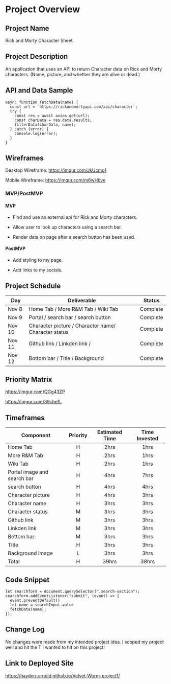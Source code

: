 # Project Overview

## Project Name
Rick and Morty Character Sheet.

## Project Description

An application that uses an API to return Character data on Rick and Morty characters. (Name, picture, and whether they are alive or dead.)

## API and Data Sample

```
async function fetchData(name) {
  const url = `https://rickandmortyapi.com/api/character`;
  try {
    const res = await axios.get(url);
    const charData = res.data.results;
    filterData(charData, name);
  } catch (error) {
    console.log(error);
  }
}
```

## Wireframes
Desktop Wireframe: 
https://imgur.com/JkUcmg1

Mobile Wireframe:
https://imgur.com/m6wHbve

### MVP/PostMVP

#### MVP 

- Find and use an external api for Rick and Morty characters.

- Allow user to look up characters using a search bar.

- Render data on page after a search button has been used.

#### PostMVP  

- Add styling to my page.

- Add links to my socials.

## Project Schedule

|  Day | Deliverable | Status
|---|---| ---|
|Nov 8| Home Tab / More R&M Tab / Wiki Tab | Complete
|Nov 9| Portal / search bar / search button | Complete
|Nov 10| Character picture / Character name/ Character status | Complete
|Nov 11| Github link / Linkden link /  | Complete
|Nov 12| Bottom bar / Title / Background | Complete

## Priority Matrix

https://imgur.com/QGg43ZP

https://imgur.com/39cbe1L

## Timeframes

| Component | Priority | Estimated Time | Time Invested |
| --- | :---: |  :---: | :---: |
| Home Tab | H | 2hrs| 1hrs |
| More R&M Tab | H | 2hrs| 1hrs |
| Wiki Tab | H | 2hrs| 1hrs |
| Portal image and search bar | H | 4hrs| 7hrs |
| search button | H | 4hrs| 4hrs |
| Character picture | H | 4hrs| 3hrs |
| Character name | H | 3hrs| 3hrs |
| Character status | M | 3hrs| 3hrs |
| Github link | M | 3hrs| 3hrs |
| Linkden link | M | 3hrs| 3hrs |
| Bottom bar: | M | 3hrs| 3hrs |
| Title | H | 3hrs| 3hrs |
| Background image | L | 3hrs| 3hrs |
| Total | H | 39hrs| 38hrs |

## Code Snippet

```
let searchform = document.querySelector(".search-section");
searchform.addEventListener("submit", (event) => {
  event.preventDefault()
  let name = searchInput.value
  fetchData(name);
});
```

## Change Log

No changes were made from my intended project idea. I scoped my project well and hit the T I wanted to hit on this project!

## Link to Deployed Site

https://hayden-arnold.github.io/Velvet-Worm-project1/